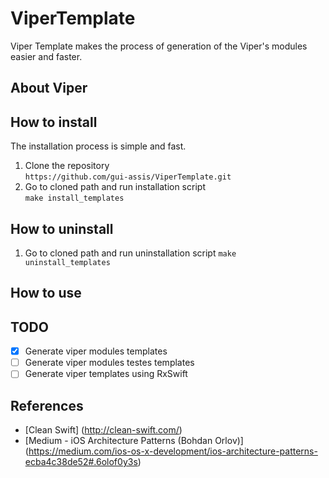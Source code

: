 # ViperTemplate
Viper Template makes the process of generation of the Viper's modules easier and faster.

## About Viper

## How to install
The installation process is simple and fast. <br>
1. Clone the repository <br>
`https://github.com/gui-assis/ViperTemplate.git` <br>
2. Go to cloned path and run installation script <br>
`make install_templates` <br>

## How to uninstall
1. Go to cloned path and run uninstallation script
`make uninstall_templates`

## How to use

## TODO
- [x] Generate viper modules templates
- [ ] Generate viper modules testes templates
- [ ] Generate viper templates using RxSwift

## References
 - [Clean Swift] (http://clean-swift.com/)
 - [Medium - iOS Architecture Patterns (Bohdan Orlov)] (https://medium.com/ios-os-x-development/ios-architecture-patterns-ecba4c38de52#.6olof0y3s)
